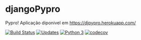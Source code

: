 # djangoPypro
Pypro!
Aplicação diponivel em https://djpypro.herokuapp.com/

[![Build Status](https://app.travis-ci.com/Ioboss/djangoPypro.svg?branch=main)](https://app.travis-ci.com/Ioboss/djangoPypro)
[![Updates](https://pyup.io/repos/github/Ioboss/djangoPypro/shield.svg)](https://pyup.io/repos/github/Ioboss/djangoPypro/)
[![Python 3](https://pyup.io/repos/github/Ioboss/djangoPypro/python-3-shield.svg)](https://pyup.io/repos/github/Ioboss/djangoPypro/)
[![codecov](https://codecov.io/gh/Ioboss/djangoPypro/branch/main/graph/badge.svg?token=YRB2WJ4CLP)](https://codecov.io/gh/Ioboss/djangoPypro)